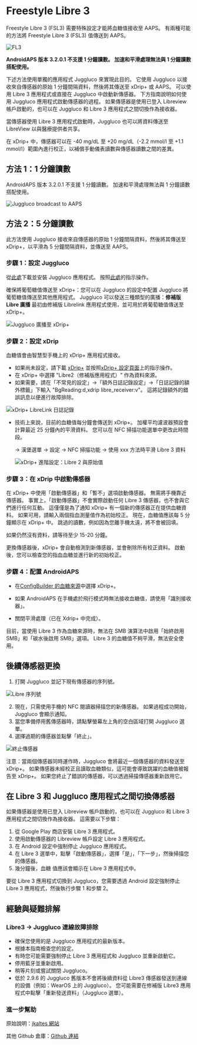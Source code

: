 # **Freestyle Libre 3**

Freestyle Libre 3 (FSL3) 需要特殊設定才能將血糖值接收至 AAPS。 有兩種可能的方法將 Freestyle Libre 3 (FSL3) 值傳送到 AAPS。

![FL3](../images/d912c1d3-06d2-4b58-ad7c-025ca1980fae.jpeg)

**AndroidAPS 版本 3.2.0.1 不支援 1 分鐘讀數。 加速和平滑處理無法與 1 分鐘讀數搭配使用。**

下述方法使用單獨的應用程式 Juggluco 來實現此目的。 它使用 Juggluco 以接收來自傳感器的原始 1 分鐘間隔資料，然後將其傳送至 xDrip+ 或 AAPS。 可以使用 Libre 3 應用程式或直接在 Juggluco 中啟動新傳感器。 下方指南說明如何使用 Juggluco 應用程式啟動傳感器的過程。 如果傳感器是使用已登入 Libreview 帳戶啟動的，也可以在 Juggluco 和 Libre 3 應用程式之間切換作為接收器。

當傳感器使用 Libre 3 應用程式啟動時，Juggluco 也可以將資料傳送至 LibreView 以與醫療提供者共享。

在 xDrip+ 中，傳感器可以在 -40 mg/dL 至 +20 mg/dL（-2.2 mmol/l 至 +1.1 mmol/l）範圍內進行校正，以補償手動儀表讀數與傳感器讀數之間的差異。

## 方法 1：1 分鐘讀數
AndroidAPS 版本 3.2.0.1 不支援 1 分鐘讀數。 加速和平滑處理無法與 1 分鐘讀數搭配使用。

![Juggluco broadcast to AAPS](../images/Juggluco_AAPS.png)


## 方法 2：5 分鐘讀數
此方法使用 Juggluco 接收來自傳感器的原始 1 分鐘間隔資料，然後將其傳送至 xDrip+，以平滑為 5 分鐘間隔資料，並傳送至 AAPS。

### 步驟 1：設定 Juggluco
從[此處](https://www.juggluco.nl/Juggluco/download.html)下載並安裝 Juggluco 應用程式。 按照[此處](https://www.juggluco.nl/Juggluco/libre3/)的指示操作。

確保將葡萄糖值傳送至 xDrip+：您可以在 Juggluco 的設定中配置 Juggluco 將葡萄糖值傳送至其他應用程式。 Juggluco 可以發送三種類型的廣播：**修補版 Libre 廣播** 最初由修補版 Librelink 應用程式使用，並可用於將葡萄糖值傳送至 xDrip+。

![Juggluco 廣播至 xDrip+](../images/Juggluco_xDrip.png)

### 步驟 2：設定 xDrip

血糖值會由智慧型手機上的 xDrip+ 應用程式接收。

- 如果尚未設定，請下載 [xDrip+](https://github.com/NightscoutFoundation/xDrip) 並按照[xDrip+ 設定頁面](../Configuration/xdrip.md)上的指示操作。
- 在 xDrip+ 中選擇 "Libre2（修補版應用程式）" 作為資料來源。
- 如果需要，請在「不常見的設定」→「額外日誌記錄設定」→「日誌記錄的額外標籤」下輸入 "BgReading:d,xdrip libre_receiver:v"。 這將記錄額外的錯誤訊息以便進行故障排除。

![xDrip+ LibreLink 日誌記錄](../images/Libre2_Tags.png)

- 技術上來說，目前的血糖值每分鐘會傳送到 xDrip+。 加權平均濾波器預設會計算最近 25 分鐘內的平滑資料。 您可以在 NFC 掃描功能選單中更改此時間段。

  → 漢堡選單 → 設定 → NFC 掃描功能 → 使用 xxx 方法時平滑 Libre 3 資料

  ![xDrip+ 進階設定：Libre 2 與原始值](../images/xDrip_Libre3_Smooth.png)



### 步驟 3：在 xDrip 中啟動傳感器

在 xDrip+ 中使用「啟動傳感器」和「暫不」選項啟動傳感器。 無需將手機靠近傳感器。 事實上，「啟動傳感器」不會實際啟動任何 Libre 3 傳感器，也不會與它們進行任何互動。 這僅僅是為了通知 xDrip+ 有一個新的傳感器正在提供血糖資料。 如果可用，請輸入兩個指血測量值作為初始校正。 現在，血糖值應該每 5 分鐘顯示在 xDrip+ 中。 跳過的讀數，例如因為您離手機太遠，將不會被回填。

如果仍然沒有資料，請等待至少 15-20 分鐘。

更換傳感器後，xDrip+ 會自動檢測到新傳感器，並會刪除所有校正資料。 啟動後，您可以檢查您的指血血糖並進行新的初始校正。

### 步驟 4：配置 AndroidAPS

- 在[ConfigBuilder 的血糖來源](../Configuration/Config-Builder.md#bg-source)中選擇 xDrip+。

- 如果 AndroidAPS 在手機處於飛行模式時無法接收血糖值，請使用「識別接收器」。
- 關閉平滑處理（已在 Xdrip+ 中完成）。

目前，當使用 Libre 3 作為血糖來源時，無法在 SMB 演算法中啟用「始終啟用 SMB」和「碳水後啟用 SMB」選項。 Libre 3 的血糖值不夠平滑，無法安全使用。



## 後續傳感器更換

1. 打開 Juggluco 並記下現有傳感器的序列號。

![Libre 序列號](../images/libre3/step_13.jpg)

2. 現在，只需使用手機的 NFC 閱讀器掃描您的新傳感器。 如果過程成功開始，Juggluco 會顯示通知。
3. 當您準備停用舊傳感器時，請點擊螢幕左上角的空白區域打開 Juggluco 選單。
4. 選擇過期的傳感器並點擊「終止」。

![終止傳感器](../images/libre3/step_14.jpg)

注意：當兩個傳感器同時運作時，Juggluco 會將最近一個傳感器的資料發送至 xDrip+。 如果傳感器未經校正且讀取血糖類似，這可能會導致跳躍的血糖值被報告至 xDrip+。 如果您終止了錯誤的傳感器，可以透過掃描傳感器重新啟用它。

## 在 Libre 3 和 Juggluco 應用程式之間切換傳感器

如果傳感器是使用已登入 Libreview 帳戶啟動的，也可以在 Juggluco 和 Libre 3 應用程式之間切換作為接收器。 這需要以下步驟：

1. 從 Google Play 商店安裝 Libre 3 應用程式。
2. 使用啟動傳感器的 Libreview 帳戶設定 Libre 3 應用程式。
3. 在 Android 設定中強制停止 Juggluco 應用程式。
4. 在 Libre 3 選單中，點擊「啟動傳感器」，選擇「是」，「下一步」，然後掃描您的傳感器。
5. 幾分鐘後，血糖 值應該會顯示在 Libre 3 應用程式中。

要從 Libre 3 應用程式切換到 Juggluco，您需要透過 Android 設定強制停止 Libre 3 應用程式，然後執行步驟 1 和步驟 2。

## 經驗與疑難排解

### Libre3 -> Juggluco 連線故障排除

- 確保您使用的是 Juggluco 應用程式的最新版本。
- 根據本指南檢查您的設定。
- 有時您可能需要強制停止 Libre 3 應用程式和 Juggluco 並重新啟動它。
- 停用藍牙並重新啟用。
- 稍等片刻或嘗試關閉 Juggluco。
- 低於 2.9.6 的 Juggluco 舊版本不會將後續資料從 Libre3 傳感器發送到連線的設備（例如：WearOS 上的 Juggluco）。 您可能需要在修補版 Libre3 應用程式中點擊「重新發送資料」（Juggluco 選單）。

### 進一步幫助

原始說明：[jkaltes 網站](https://www.juggluco.nl/Juggluco/libre3/)

其他 Github 倉庫：[Github 連結](https://github.com/maheini/FreeStyle-Libre-3-patch)
